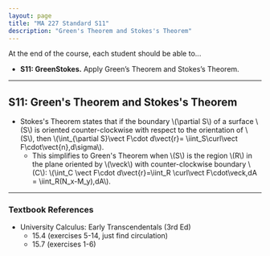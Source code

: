 ```yaml
---
layout: page
title: "MA 227 Standard S11"
description: "Green's Theorem and Stokes's Theorem"
---
```


At the end of the course, each student should be able to...

- **S11: GreenStokes.**
   Apply Green’s Theorem and Stokes’s Theorem.

---

## S11: Green's Theorem and Stokes's Theorem

- Stokes's Theorem states that if the boundary \\(\partial S\\) of a
  surface \\(S\\) is oriented counter-clockwise with respect to the orientation
  of \\(S\\), then \\(\int_{\partial S}\vect F\cdot d\vect{r}=
  \iint_S\curl\vect F\cdot\vect{n}\,d\sigma\\).
    - This simplifies to Green's Theorem when \\(S\\) is the region
      \\(R\\) in the plane oriented by \\(\veck\\) with counter-clockwise
      boundary \\(C\\):
      \\(\int_C \vect F\cdot d\vect{r}=\iint_R \curl\vect F\cdot\veck\,dA =
      \iint_R(N_x-M_y)\,dA\\).


---

### Textbook References

- University Calculus: Early Transcendentals (3rd Ed)
    - 15.4 (exercises 5-14, just find circulation)
    - 15.7 (exercises 1-6)
